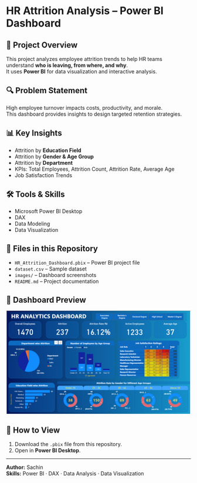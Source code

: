 # HR Attrition Analysis – Power BI Dashboard

## 📌 Project Overview
This project analyzes employee attrition trends to help HR teams understand **who is leaving, from where, and why**.  
It uses **Power BI** for data visualization and interactive analysis.

## 🔍 Problem Statement
High employee turnover impacts costs, productivity, and morale.  
This dashboard provides insights to design targeted retention strategies.

## 📊 Key Insights
- Attrition by **Education Field**
- Attrition by **Gender & Age Group**
- Attrition by **Department**
- KPIs: Total Employees, Attrition Count, Attrition Rate, Average Age
- Job Satisfaction Trends

## 🛠 Tools & Skills
- Microsoft Power BI Desktop  
- DAX  
- Data Modeling  
- Data Visualization

## 📂 Files in this Repository
- `HR_Attrition_Dashboard.pbix` – Power BI project file
- `dataset.csv` – Sample dataset
- `images/` – Dashboard screenshots
- `README.md` – Project documentation

## 📸 Dashboard Preview
![Dashboard Screenshot](images/dashboard.png)

## 🚀 How to View
1. Download the `.pbix` file from this repository.
2. Open in **Power BI Desktop**.

---
**Author:** Sachin  
**Skills:** Power BI · DAX · Data Analysis · Data Visualization
